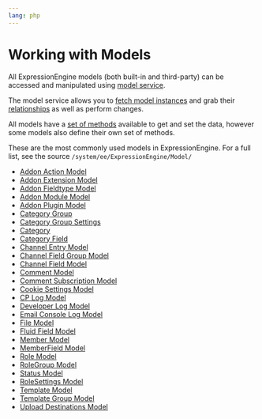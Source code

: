 ```yaml
---
lang: php
---
```


<!--
    This source file is part of the open source project
    ExpressionEngine User Guide (https://github.com/ExpressionEngine/ExpressionEngine-User-Guide)

    @link      https://expressionengine.com/
    @copyright Copyright (c) 2003-2020, Packet Tide, LLC (https://packettide.com)
    @license   https://expressionengine.com/license Licensed under Apache License, Version 2.0
-->

# Working with Models

All ExpressionEngine models (both built-in and third-party) can be accessed and manipulated using [model service](development/services/model.md).

The model service allows you to [fetch model instances](development/services/model/fetching.md) and grab their [relationships](development/services/model/relationships.md) as well as perform changes.

All models have a [set of methods](development/services/model/building-your-own.md#model-methods) available to get and set the data, however some models also define their own set of methods.

These are the most commonly used models in ExpressionEngine. For a full list, see the source `/system/ee/ExpressionEngine/Model/`

- [Addon Action Model](development/models/addon-action.md)
- [Addon Extension Model](development/models/addon-extension.md)
- [Addon Fieldtype Model](development/models/addon-fieldtype.md)
- [Addon Module Model](development/models/addon-module.md)
- [Addon Plugin Model](development/models/addon-plugin.md)
- [Category Group](development/models/category-group.md)
- [Category Group Settings](development/models/category-group-settings.md)
- [Category](development/models/category.md)
- [Category Field](development/models/category-field.md)
- [Channel Entry Model](development/models/channel-entry.md)
- [Channel Field Group Model](development/models/channel-field-group.md)
- [Channel Field Model](development/models/channel-field.md)
- [Comment Model](development/models/comment.md)
- [Comment Subscription Model](development/models/comment-subscription.md)
- [Cookie Settings Model](development/models/cookie-settings.md)
- [CP Log Model](development/models/cp-log.md)
- [Developer Log Model](development/models/developer-log.md)
- [Email Console Log Model](development/models/email-console-cache.md)
- [File Model](development/models/file.md)
- [Fluid Field Model](development/models/fluid-field.md)
- [Member Model](development/models/member.md)
- [MemberField Model](development/models/member-field.md)
- [Role Model](development/models/role.md)
- [RoleGroup Model](development/models/role-group.md)
- [Status Model](development/models/status.md)
- [RoleSettings  Model](development/models/role-settings.md)
- [Template  Model](development/models/template.md)
- [Template Group  Model](development/models/template-group.md)
- [Upload Destinations Model](development/models/upload-destination.md)
